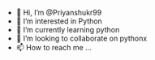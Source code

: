 - 👋 Hi, I’m @Priyanshukr99
- 👀 I’m interested in Python
- 🌱 I’m currently learning python
- 💞️ I’m looking to collaborate on pythonx
- 📫 How to reach me ...

<!---
Priyanshukr99/Priyanshukr99 is a ✨ special ✨ repository because its `README.md` (this file) appears on your GitHub profile.
You can click the Preview link to take a look at your changes.
--->
